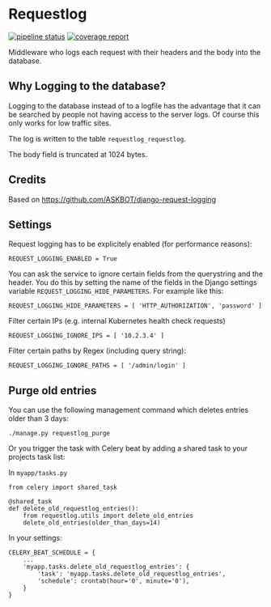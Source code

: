 Requestlog
==========

[![pipeline status](https://gitlab.com/mpom/requestlog/badges/master/pipeline.svg)](https://gitlab.com/mpom/requestlog/commits/master) [![coverage report](https://gitlab.com/mpom/requestlog/badges/master/coverage.svg)](https://gitlab.com/mpom/requestlog/commits/master)


Middleware who logs each request with their headers and the body into the database. 


Why Logging to the database?
----------------------------
Logging to the database instead of to a logfile has the advantage that it can be 
searched by people not having  access to the server logs. Of course this only works 
for low traffic sites. 

The log is written to the table `requestlog_requestlog`.

The body field is truncated at 1024 bytes.

Credits
-------
Based on https://github.com/ASKBOT/django-request-logging


Settings
--------

Request logging has to be explicitely enabled (for performance reasons):

    REQUEST_LOGGING_ENABLED = True
    
You can ask the service to ignore certain fields from the querystring and the header. You do this by setting
the name of the fields in the Django settings variable `REQUEST_LOGGING_HIDE_PARAMETERS`. For example like this:

    REQUEST_LOGGING_HIDE_PARAMETERS = [ 'HTTP_AUTHORIZATION', 'password' ]

Filter certain IPs (e.g. internal Kubernetes health check requests)

    REQUEST_LOGGING_IGNORE_IPS = [ '10.2.3.4' ]

Filter certain paths by Regex (including query string):

    REQUEST_LOGGING_IGNORE_PATHS = [ '/admin/login' ]

Purge old entries
-----------------

You can use the following management command which deletes entries older than 3 days:

    ./manage.py requestlog_purge

Or you trigger the task with Celery beat by adding a shared task to your projects task list:

In `myapp/tasks.py`

    from celery import shared_task
    
    @shared_task
    def delete_old_requestlog_entries():
        from requestlog.utils import delete_old_entries
        delete_old_entries(older_than_days=14)
    
In your settings: 

    CELERY_BEAT_SCHEDULE = {
        ...    
        'myapp.tasks.delete_old_requestlog_entries': {
            'task': 'myapp.tasks.delete_old_requestlog_entries',
            'schedule': crontab(hour='0', minute='0'),        
        }
    }
    
